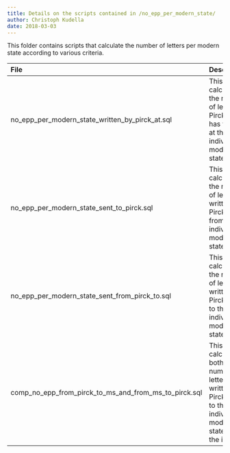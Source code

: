 ```yaml
---
title: Details on the scripts contained in /no_epp_per_modern_state/
author: Christoph Kudella
date: 2018-03-03
---
```

This folder contains scripts that calculate the number of letters per modern state according to various criteria.

| File | Description |
| :------------- | :------------- |
| no_epp_per_modern_state_written_by_pirck_at.sql | This query calculates the number of letters Pirckheimer has written at the individual modern states. |
| no_epp_per_modern_state_sent_to_pirck.sql | This query calculates the number of letters written to Pirckheimer from the individual modern states. |
| no_epp_per_modern_state_sent_from_pirck_to.sql | This query calculates the number of letters written by Pirckheimer to the individual modern states. |
| comp_no_epp_from_pirck_to_ms_and_from_ms_to_pirck.sql | This query calculates both the number of letters written by Pirckheimer to the individual modern states and the inverse. |
